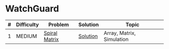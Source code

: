 # WatchGuard

| # | Difficulty | Problem | Solution | Topic |
|---|------------|---------|----------|--------|
| 1 | MEDIUM | [Spiral Matrix](https://leetcode.com/problems/spiral-matrix) | [Solution](../coding/datastructures/arrays/SpiralMatrix.java) | Array, Matrix, Simulation |
